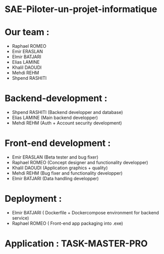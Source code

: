 # SAE-Piloter-un-projet-informatique
# Our team :
 - Raphael ROMEO
 - Emir ERASLAN
 - Elmir BATJARI
 - Elias LAMINE
 - Khalil DAOUDI
 - Mehdi REHM
 - Shpend RASHITI

# Backend-development : 
 - Shpend RASHITI (Backend developper and database) 
 - Elias LAMINE (Main backend developper)
 - Mehdi REHM (Auth + Account security development)

# Front-end development :
 - Emir ERASLAN (Beta tester and bug fixer)
 - Raphael ROMEO (Concept designer and functionality developper)
 - Khalil DAOUDI (Application graphics + quality)
 - Mehdi REHM (Bug fixer and functionality developper)
 - Elmir BATJARI (Data handling developper)
# Deployment :
 - Elmir BATJARI ( Dockerfile + Dockercompose environment for backend service)
 - Raphael ROMEO ( Front-end app packaging into .exe)

# Application : TASK-MASTER-PRO
